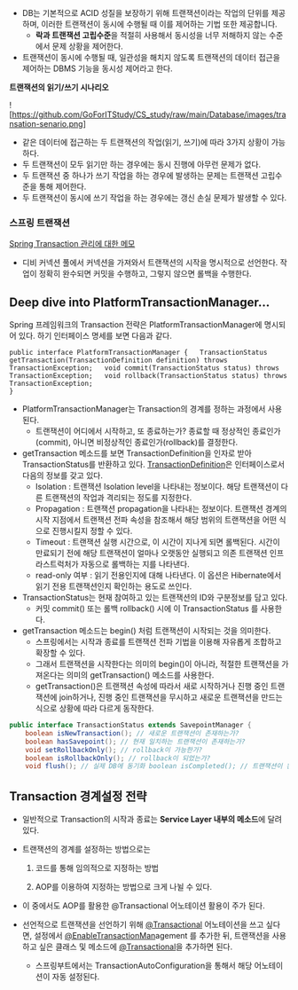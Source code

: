 
- DB는 기본적으로 ACID 성질을 보장하기 위해 트랜잭션이라는 작업의 단위를 제공하며, 이러한 트랜잭션이 동시에 수행될 때 이를 제어하는 기법 또한 제공합니다.
    - **락과 트랜잭션 고립수준**을 적절히 사용해서 동시성을 너무 저해하지 않는 수준에서 문제 상황을 제어한다.
- 트랜잭션이 동시에 수행될 때, 일관성을 해치지 않도록 트랜잭션의 데이터 접근을 제어하는 DBMS 기능을 동시성 제어라고 한다.

**트랜잭션의 읽기/쓰기 시나리오**

![https://github.com/GoForITStudy/CS_study/raw/main/Database/images/transation-senario.png]

- 같은 데이터에 접근하는 두 트랜잭션의 작업(읽기, 쓰기)에 따라 3가지 상황이 가능하다.
- 두 트랜잭션이 모두 읽기만 하는 경우에는 동시 진행에 아무런 문제가 없다.
- 두 트랜잭션 중 하나가 쓰기 작업을 하는 경우에 발생하는 문제는 트랜잭션 고립수준을 통해 제어한다.
- 두 트랜잭션이 동시에 쓰기 작업을 하는 경우에는 갱신 손실 문제가 발생할 수 있다.

### 스프링 트랜잭션

[Spring Transaction 관리에 대한 메모](https://jypthemiracle.medium.com/spring-transaction-%EA%B4%80%EB%A6%AC%EC%97%90-%EB%8C%80%ED%95%9C-%EB%A9%94%EB%AA%A8-f391fd2885b4)

- 디비 커넥션 풀에서 커넥션을 가져와서 트랜잭션의 시작을 명시적으로 선언한다. 작업이 정확히 완수되면 커밋을 수행하고, 그렇지 않으면 롤백을 수행한다.

## **Deep dive into PlatformTransactionManager…**

Spring 프레임워크의 Transaction 전략은 PlatformTransactionManager에 명시되어 있다. 하기 인터페이스 명세를 보면 다음과 같다.

```
public interface PlatformTransactionManager {   TransactionStatus getTransaction(TransactionDefinition definition) throws TransactionException;   void commit(TransactionStatus status) throws TransactionException;   void rollback(TransactionStatus status) throws TransactionException;
}
```

- PlatformTransactionManager는 Transaction의 경계를 정하는 과정에서 사용된다.
    - 트랜잭션이 어디에서 시작하고, 또 종료하는가? 종료할 때 정상적인 종료인가(commit), 아니면 비정상적인 종료인가(rollback)를 결정한다.
- getTransaction 메소드를 보면 TransactionDefinition을 인자로 받아 TransactionStatus를 반환하고 있다. [TransactionDefinition](https://github.com/spring-projects/spring-framework/blob/main/spring-tx/src/main/java/org/springframework/transaction/TransactionDefinition.java)은 인터페이스로서 다음의 정보를 갖고 있다.
    - Isolation : 트랜잭션 Isolation level을 나타내는 정보이다. 해당 트랜잭션이 다른 트랜잭션의 작업과 격리되는 정도를 지정한다.
    - Propagation : 트랜잭션 propagation을 나타내는 정보이다. 트랜잭션 경계의 시작 지점에서 트랜잭션 전파 속성을 참조해서 해당 범위의 트랜잭션을 어떤 식으로 진행시킬지 정할 수 있다.
    - Timeout : 트랜잭션 실행 시간으로, 이 시간이 지나게 되면 롤백된다. 시간이 만료되기 전에 해당 트랜잭션이 얼마나 오랫동안 실행되고 의존 트랜잭션 인프라스트럭처가 자동으로 롤백하는 지를 나타낸다.
    - read-only 여부 : 읽기 전용인지에 대해 나타낸다. 이 옵션은 Hibernate에서 읽기 전용 트랜잭션인지 확인하는 용도로 쓰인다.
- TransactionStatus는 현재 참여하고 있는 트랜잭션의 ID와 구분정보를 담고 있다.
    - 커밋 commit() 또는 롤백 rollback() 시에 이 TransactionStatus 를 사용한다.
- getTransaction 메소드는 begin() 처럼 트랜잭션이 시작되는 것을 의미한다.
    - 스프링에서는 시작과 종료를 트랜잭션 전파 기법을 이용해 자유롭게 조합하고 확장할 수 있다.
    - 그래서 트랜잭션을 시작한다는 의미의 begin()이 아니라, 적절한 트랜잭션을 가져온다는 의미의 getTransaction() 메소드를 사용한다.
    - getTransaction()은 트랜잭션 속성에 따라서 새로 시작하거나 진행 중인 트랜잭션에 join하거나, 진행 중인 트랜잭션을 무시하고 새로운 트랜잭션을 만드는 식으로 상황에 따라 다르게 동작한다.

```java
public interface TransactionStatus extends SavepointManager { 
	boolean isNewTransaction(); // 새로운 트랜잭션이 존재하는가? 
	boolean hasSavepoint(); // 현재 일치하는 트랜잭션이 존재하는가? 
	void setRollbackOnly(); // rollback이 가능한가? 
	boolean isRollbackOnly(); // rollback이 되었는가? 
	void flush(); // 실제 DB에 동기화 boolean isCompleted(); // 트랜잭션이 완료되었는가?}
```

## **Transaction 경계설정 전략**

- 일반적으로 Transaction의 시작과 종료는 **Service Layer 내부의 메소드**에 달려있다.
- 트랜잭션의 경계를 설정하는 방법으로는
    
    1) 코드를 통해 임의적으로 지정하는 방법 
    
    2) AOP를 이용하여 지정하는 방법으로 크게 나뉠 수 있다. 
    
- 이 중에서도 AOP를 활용한 @Transactional 어노테이션 활용이 주가 된다.
- 선언적으로 트랜잭션을 선언하기 위해 [@Transactional](http://twitter.com/Transactional) 어노테이션을 쓰고 싶다면, 설정에서 [@EnableTransactionMan](http://twitter.com/EnableTransactionMan)agement 를 추가한 뒤, 트랜잭션을 사용하고 싶은 클래스 및 메소드에 [@Transactional](http://twitter.com/Transactional)을 추가하면 된다.
    - 스프링부트에서는 TransactionAutoConfiguration을 통해서 해당 어노테이션이 자동 설정된다.
